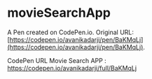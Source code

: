# movieSearchApp

A Pen created on CodePen.io. Original URL: [https://codepen.io/avanikadarji/pen/BaKMqLj](https://codepen.io/avanikadarji/pen/BaKMqLj).

CodePen URL Movie Search APP : https://codepen.io/avanikadarji/full/BaKMqLj
